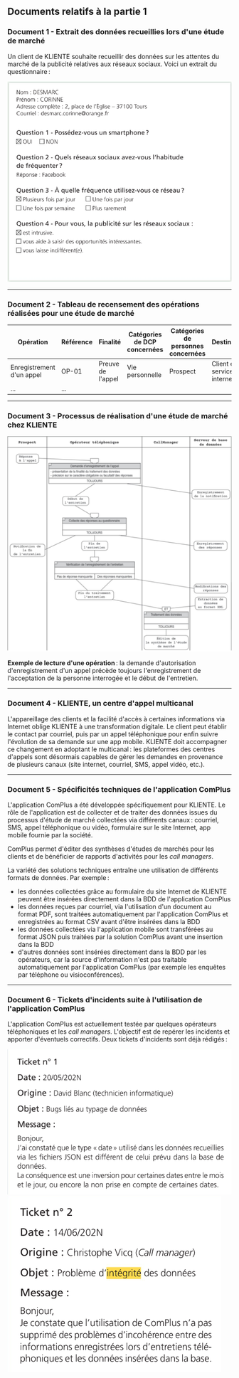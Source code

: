 ## Documents relatifs à la partie 1

### Document 1 - Extrait des données recueillies lors d'une étude de marché

Un client de KLIENTE souhaite recueillir des données sur les attentes du marché de la publicité relatives aux réseaux sociaux. Voici un extrait du questionnaire :

![questionnaire](imgs/13_questionnaire.png)

---

### Document 2 - Tableau de recensement des opérations réalisées pour une étude de marché

| Opération                 | Référence | Finalité          | Catégories de DCP concernées | Catégories de personnes concernées | Destinataires             |
| ------------------------- | --------- | ----------------- | ---------------------------- | ---------------------------------- | ------------------------- |
| Enregistrement d'un appel | OP-01     | Preuve de l'appel | Vie personnelle              | Prospect                           | Client et service interne |
| ...                       | ...       |                   |                              |                                    |                           |

---

### Document 3 - Processus de réalisation d'une étude de marché chez KLIENTE

![processus](imgs/14_processus.png)

**Exemple de lecture d'une opération** : la demande d'autorisation d'enregistrement d'un appel précède toujours l'enregistrement de l'acceptation de la personne interrogée et le début de l'entretien.

---

### Document 4 - KLIENTE, un centre d'appel multicanal

L'appareillage des clients et la facilité d'accès à certaines informations via Internet oblige KLIENTE à une transformation digitale. Le client peut établir le contact par courriel, puis par un appel téléphonique pour enfin suivre l'évolution de sa demande sur une app mobile. KLIENTE doit accompagner ce changement en adoptant le multicanal : les plateformes des centres d'appels sont désormais capables de gérer les demandes en provenance de plusieurs canaux (site internet, courriel, SMS, appel vidéo, etc.).

---

### Document 5 - Spécificités techniques de l'application ComPlus

L'application ComPlus a été développée spécifiquement pour KLIENTE. Le rôle de l'application est de collecter et de traiter des données issues du processus d'étude de marché collectées via différents canaux : courriel, SMS, appel téléphonique ou vidéo, formulaire sur le site Internet, app mobile fournie par la société.

ComPlus permet d'éditer des synthèses d'études de marchés pour les clients et de bénéficier de rapports d'activités pour les _call managers_.

La variété des solutions techniques entraîne une utilisation de différents formats de données. Par exemple :

- les données collectées grâce au formulaire du site Internet de KLIENTE peuvent être insérées directement dans la BDD de l'application ComPlus
- les données reçues par courriel, via l'utilisation d'un document au format PDF, sont traitées automatiquement par l'application ComPlus et enregistrées au format CSV avant d'être insérées dans la BDD
- les données collectées via l'application mobile sont transférées au format JSON puis traitées par la solution ComPlus avant une insertion dans la BDD
- d'autres données sont insérées directement dans la BDD par les opérateurs, car la source d'information n'est pas traitable automatiquement par l'application ComPlus (par exemple les enquêtes par téléphone ou visioconférences).

---

### Document 6 - Tickets d'incidents suite à l'utilisation de l'application ComPlus

L'application ComPlus est actuellement testée par quelques opérateurs téléphoniques et les _call managers_. L'objectif est de repérer les incidents et apporter d'éventuels correctifs. Deux tickets d'incidents sont déjà rédigés :

![ticket1](imgs/15_ticket1.png)
![ticket2](imgs/15_ticket2.png)
